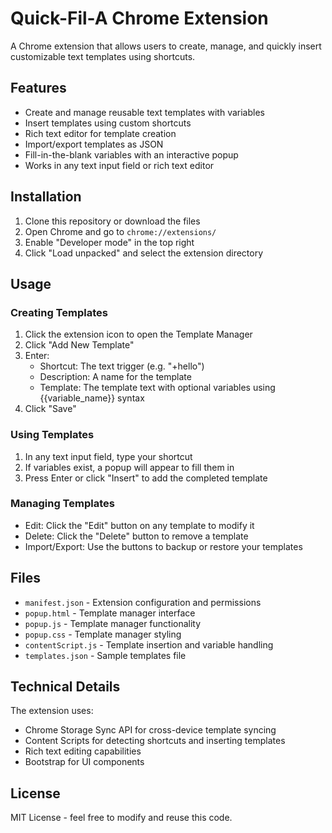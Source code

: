 # Quick-Fil-A Chrome Extension

A Chrome extension that allows users to create, manage, and quickly insert customizable text templates using shortcuts.

## Features

- Create and manage reusable text templates with variables
- Insert templates using custom shortcuts
- Rich text editor for template creation
- Import/export templates as JSON
- Fill-in-the-blank variables with an interactive popup
- Works in any text input field or rich text editor

## Installation

1. Clone this repository or download the files
2. Open Chrome and go to `chrome://extensions/`
3. Enable "Developer mode" in the top right
4. Click "Load unpacked" and select the extension directory

## Usage

### Creating Templates

1. Click the extension icon to open the Template Manager
2. Click "Add New Template"
3. Enter:
   - Shortcut: The text trigger (e.g. "+hello")
   - Description: A name for the template
   - Template: The template text with optional variables using {{variable_name}} syntax
4. Click "Save"

### Using Templates

1. In any text input field, type your shortcut
2. If variables exist, a popup will appear to fill them in
3. Press Enter or click "Insert" to add the completed template

### Managing Templates

- Edit: Click the "Edit" button on any template to modify it
- Delete: Click the "Delete" button to remove a template
- Import/Export: Use the buttons to backup or restore your templates

## Files

- `manifest.json` - Extension configuration and permissions
- `popup.html` - Template manager interface
- `popup.js` - Template manager functionality
- `popup.css` - Template manager styling
- `contentScript.js` - Template insertion and variable handling
- `templates.json` - Sample templates file

## Technical Details

The extension uses:
- Chrome Storage Sync API for cross-device template syncing
- Content Scripts for detecting shortcuts and inserting templates
- Rich text editing capabilities
- Bootstrap for UI components

## License

MIT License - feel free to modify and reuse this code.
